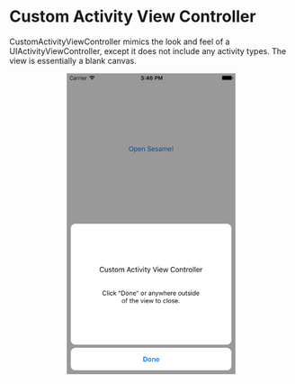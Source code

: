 # Custom Activity View Controller

CustomActivityViewController mimics the look and feel of a UIActivityViewController, except it does not include any activity types. The view is essentially a blank canvas.

<p align="center"><img src="SimulatorScreenShot.png" width="300"></p>

